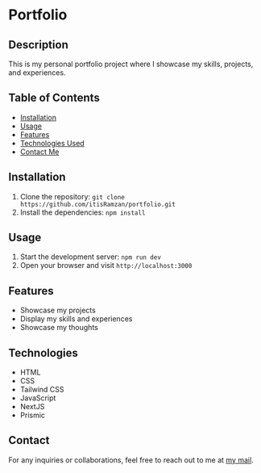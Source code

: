 # Portfolio

## Description
This is my personal portfolio project where I showcase my skills, projects, and experiences.

## Table of Contents
- [Installation](#installation)
- [Usage](#usage)
- [Features](#features)
- [Technologies Used](#technologies)
- [Contact Me](#contact)

## Installation
1. Clone the repository: `git clone https://github.com/itisRamzan/portfolio.git`
2. Install the dependencies: `npm install`

## Usage
1. Start the development server: `npm run dev`
2. Open your browser and visit `http://localhost:3000`

## Features
- Showcase my projects
- Display my skills and experiences
- Showcase my thoughts

## Technologies
- HTML
- CSS
- Tailwind CSS
- JavaScript
- NextJS
- Prismic

## Contact
For any inquiries or collaborations, feel free to reach out to me at [my mail](mailto:mail.ramzanshareef@gmail.com).
